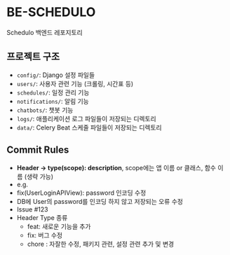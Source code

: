 # BE-SCHEDULO
Schedulo 백엔드 레포지토리

## 프로젝트 구조
- `config/`: Django 설정 파일들
- `users/`: 사용자 관련 기능 (크롤링, 시간표 등)
- `schedules/`: 일정 관리 기능
- `notifications/`: 알림 기능
- `chatbots/`: 챗봇 기능
- `logs/`: 애플리케이션 로그 파일들이 저장되는 디렉토리
- `data/`: Celery Beat 스케줄 파일들이 저장되는 디렉토리

## Commit Rules
- **Header -> type(scope): description**, scope에는 앱 이름 or 클래스, 함수 이름 (생략 가능)
- e.g.
- fix(UserLoginAPIView): password 인코딩 수정
- DB에 User의 password를 인코딩 하지 않고 저장되는 오류 수정
- Issue #123
- Header Type 종류
  - feat: 새로운 기능을 추가
  - fix: 버그 수정
  - chore : 자잘한 수정, 패키지 관련, 설정 관련 추가 및 변경
